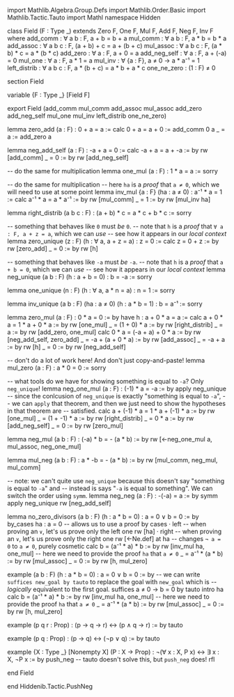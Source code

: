 import Mathlib.Algebra.Group.Defs
import Mathlib.Order.Basic
import Mathlib.Tactic.Tauto
import Mathl
namespace Hidden

class Field (F : Type _) extends Zero F, One F, Mul F, Add F, Neg F, Inv F where
  add_comm : ∀ a b : F, a + b = b + a
  mul_comm : ∀ a b : F, a * b = b * a
  add_assoc : ∀ a b c : F, (a + b) + c = a + (b + c)
  mul_assoc : ∀ a b c : F, (a * b) * c = a * (b * c)
  add_zero : ∀ a : F, a + 0 = a
  add_neg_self : ∀ a : F, a + (-a) = 0
  mul_one : ∀ a : F, a * 1 = a
  mul_inv : ∀ {a : F}, a ≠ 0 → a * a⁻¹ = 1
  left_distrib : ∀ a b c : F, a * (b + c) = a * b + a * c
  one_ne_zero : (1 : F) ≠ 0

section Field

variable {F : Type _} [Field F]

export Field (add_comm mul_comm add_assoc mul_assoc add_zero add_neg_self mul_one mul_inv left_distrib
  one_ne_zero)

lemma zero_add (a : F) : 0 + a = a :=
  calc
    0 + a = a + 0 := add_comm 0 a
    _     = a     := add_zero a

lemma neg_add_self (a : F) : -a + a = 0 :=
  calc
    -a + a = a + -a := by rw [add_comm]
    _      = 0      := by rw [add_neg_self]

-- do the same for multiplication
lemma one_mul (a : F) : 1 * a = a :=
  sorry

-- do the same for multiplication
-- here `ha` is a *proof* that `a ≠ 0`, which we will need to use at some point
lemma inv_mul {a : F} (ha : a ≠ 0) : a⁻¹ * a = 1 :=
  calc 
    a⁻¹ * a = a * a⁻¹ := by rw [mul_comm]
    _       = 1       := by rw [mul_inv ha]

lemma right_distrib (a b c : F) : (a + b) * c = a * c + b * c :=
  sorry

-- something that behaves like `0` must *be* `0`.
-- note that `h` is a *proof* that `∀ a : F, a + z = a`, which we can *use*
-- see how it appears in our *local context*
lemma zero_unique (z : F) (h : ∀ a, a + z = a) : z = 0 :=
  calc
    z = 0 + z := by rw [zero_add]
    _ = 0     := by rw [h]

-- something that behaves like `-a` must *be* `-a`.
-- note that `h` is a *proof* that `a + b = 0`, which we can *use*
-- see how it appears in our *local context*
lemma neg_unique (a b : F) (h : a + b = 0) : b = -a :=
  sorry

lemma one_unique (n : F) (h : ∀ a, a * n = a) : n = 1 :=
  sorry

lemma inv_unique (a b : F) (ha : a ≠ 0) (h : a * b = 1) : b = a⁻¹ :=
  sorry

lemma zero_mul (a : F) : 0 * a = 0 := by
  have h : a + 0 * a = a :=
    calc
      a + 0 * a = 1 * a + 0 * a := by rw [one_mul]
      _         = (1 + 0) * a   := by rw [right_distrib]
      _         = a             := by rw [add_zero, one_mul]
  calc
    0 * a = (-a + a) +  0 * a := by rw [neg_add_self, zero_add]
    _     = -a + (a + 0 * a)  := by rw [add_assoc]
    _     = -a + a            := by rw [h]
    _     = 0                 := by rw [neg_add_self]

-- don't do a lot of work here! And don't just copy-and-paste!
lemma mul_zero (a : F) : a * 0 = 0 :=
  sorry

-- what tools do we have for showing something is equal to `-a`? Only `neg_unique`!
lemma neg_one_mul (a : F) : (-1) * a = -a := by
  apply neg_unique
  -- since the conlcusion of `neg_unique` is exactly "something is equal to `-a`",
  -- we can `apply` that theorem, and then we just need to show the hypotheses in that theorem are
  -- satisfied.
  calc
    a + (-1) * a = 1 * a + (-1) * a := by rw [one_mul]
    _            = (1 + -1) * a     := by rw [right_distrib]
    _            = 0 * a            := by rw [add_neg_self]
    _            = 0                := by rw [zero_mul]

lemma neg_mul (a b : F) : (-a) * b = - (a * b) := by
  rw [←neg_one_mul a, mul_assoc, neg_one_mul]

lemma mul_neg (a b : F) : a * -b = - (a * b) := by
  rw [mul_comm, neg_mul, mul_comm]

-- note: we can't quite use `neg_unique` because this doesn't say "something is equal to `-a`" and
-- instead is says "`-a` is equal to something". We can switch the order using `symm`.
lemma neg_neg (a : F) : -(-a) = a := by
  symm
  apply neg_unique
  rw [neg_add_self]

lemma no_zero_divisors (a b : F) (h : a * b = 0) : a = 0 ∨ b = 0 := by
  by_cases ha : a = 0 -- allows us to use a proof by cases
  · left -- when proving an `∨`, let's us prove only the left one
    rw [ha]
  · right -- when proving an `∨`, let's us prove only the right one
    rw [←Ne.def] at ha -- changes `¬ a = 0` to `a ≠ 0`, purely cosmetic
    calc
      b = (a⁻¹ * a) * b := by rw [inv_mul ha, one_mul] -- here we need to provide the proof `ha` that `a ≠ 0`
      _ = a⁻¹ * (a * b) := by rw [mul_assoc]
      _ = 0             := by rw [h, mul_zero]

example (a b : F) (h : a * b = 0) : a = 0 ∨ b = 0 := by
  -- we can write `suffices new_goal by tauto` to replace the goal with `new_goal` which is
  -- *logically* equivalent to the first goal.
  suffices a ≠ 0 → b = 0 by tauto
  intro ha
  calc
    b = (a⁻¹ * a) * b := by rw [inv_mul ha, one_mul] -- here we need to provide the proof `ha` that `a ≠ 0`
    _ = a⁻¹ * (a * b) := by rw [mul_assoc]
    _ = 0             := by rw [h, mul_zero]

example (p q r : Prop) : (p → q → r) ↔ (p ∧ q → r) := by
  tauto

example (p q : Prop) : (p → q) ↔ (¬p ∨ q) := by
  tauto

example {X : Type _} [Nonempty X] (P : X → Prop) : ¬(∀ x : X, P x) ↔ ∃ x : X, ¬P x := by
  push_neg -- tauto doesn't solve this, but `push_neg` does!
  rfl

end Field

end Hiddenib.Tactic.PushNeg
